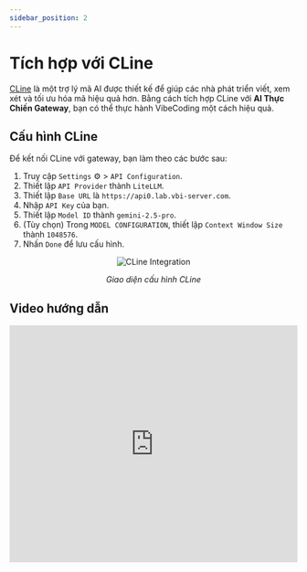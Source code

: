 ```yaml
---
sidebar_position: 2
---
```


# Tích hợp với CLine

[CLine](https://cline.bot/) là một trợ lý mã AI được thiết kế để giúp các nhà phát triển viết, xem xét và tối ưu hóa mã hiệu quả hơn. Bằng cách tích hợp CLine với **AI Thực Chiến Gateway**, bạn có thể thực hành VibeCoding một cách hiệu quả.

## Cấu hình CLine

Để kết nối CLine với gateway, bạn làm theo các bước sau:

1.  Truy cập `Settings` ⚙️ > `API Configuration`.
2.  Thiết lập `API Provider` thành `LiteLLM`.
3.  Thiết lập `Base URL` là `https://api0.lab.vbi-server.com`.
4.  Nhập `API Key` của bạn.
5.  Thiết lập `Model ID` thành `gemini-2.5-pro`.
6.  (Tùy chọn) Trong `MODEL CONFIGURATION`, thiết lập `Context Window Size` thành `1048576`.
7.  Nhấn `Done` để lưu cấu hình.

<div align="center">

![CLine Integration](@site/static/img/cline_integration_1.png)

*Giao diện cấu hình CLine*

</div>

## Video hướng dẫn
<iframe width="100%" height="415" src="https://www.youtube.com/embed/4nX1e0YH3mA" title="YouTube video player" frameborder="0" allow="accelerometer; autoplay; clipboard-write; encrypted-media; gyroscope; picture-in-picture; web-share" allowfullscreen></iframe>
